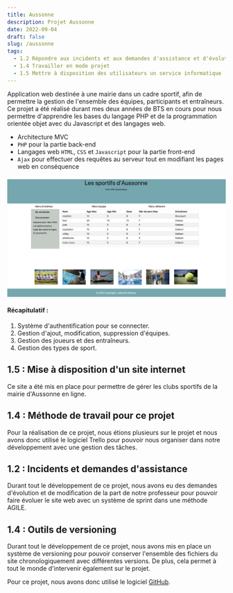 ```yaml
---
title: Aussonne
description: Projet Aussonne
date: 2022-09-04
draft: false
slug: /aussonne
tags:
  - 1.2 Répondre aux incidents et aux demandes d'assistance et d'évolution
  - 1.4 Travailler en mode projet
  - 1.5 Mettre à disposition des utilisateurs un service informatique
---
```


Application web destinée à une mairie dans un cadre sportif, afin de permettre la gestion de l'ensemble des équipes, participants et entraîneurs. Ce projet a été réalisé durant mes deux années de BTS en cours pour nous permettre d'apprendre les bases du langage PHP et de la programmation orientée objet avec du Javascript et des langages web.

- Architecture MVC
- `PHP` pour la partie back-end
- Langages web `HTML`, `CSS` et `Javascript` pour la partie front-end
- `Ajax` pour effectuer des requêtes au serveur tout en modifiant les pages web en conséquence

![page d'Aussonne](./pictures/aussonne.png)

#### Récapitulatif :

1. Système d'authentification pour se connecter.
2. Gestion d'ajout, modification, suppression d'équipes.
3. Gestion des joueurs et des entraîneurs.
4. Gestion des types de sport.

## 1.5 : Mise à disposition d'un site internet

Ce site a été mis en place pour permettre de gérer les clubs sportifs de la mairie d'Aussonne en ligne.

## 1.4 : Méthode de travail pour ce projet

Pour la réalisation de ce projet, nous étions plusieurs sur le projet et nous avons donc utilisé le logiciel Trello pour pouvoir nous organiser dans notre développement avec une gestion des tâches.

## 1.2 : Incidents et demandes d'assistance

Durant tout le développement de ce projet, nous avons eu des demandes d'évolution et de modification de la part de notre professeur pour pouvoir faire évoluer le site web avec un système de sprint dans une méthode AGILE.

## 1.4 : Outils de versioning

Durant tout le développement de ce projet, nous avons mis en place un système de versioning pour pouvoir conserver l'ensemble des fichiers du site chronologiquement avec différentes versions. De plus, cela permet à tout le monde d'intervenir également sur le projet.

Pour ce projet, nous avons donc utilisé le logiciel [GitHub](https://github.com/).
